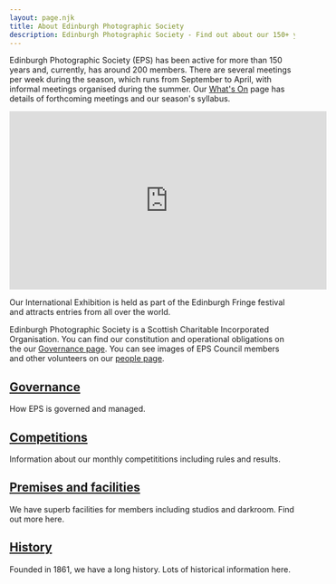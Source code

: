 ```yaml
---
layout: page.njk
title: About Edinburgh Photographic Society
description: Edinburgh Photographic Society - Find out about our 150+ year history, governance, competitions, and facilities
---
```


Edinburgh Photographic Society (EPS) has been active for more than 150 years and, currently, has around 200 members. There are several meetings per week during the season, which runs from September to April, with informal meetings organised during the summer. Our <a href="/whats-on/">What's On</a> page has details of forthcoming meetings and our season's syllabus.

<div class="w-full mx-auto">
<iframe width="560" height="315" src="https://www.youtube.com/embed/kpSPe9laZus?si=0HY06N-ph1sSYspw" title="YouTube video player" frameborder="0" allow="accelerometer; autoplay; clipboard-write; encrypted-media; gyroscope; picture-in-picture; web-share" referrerpolicy="strict-origin-when-cross-origin" allowfullscreen></iframe>
</div>

Our International Exhibition is held as part of the Edinburgh Fringe festival and attracts entries from all over the world.

Edinburgh Photographic Society is a Scottish Charitable Incorporated Organisation. You can find our constitution and operational obligations on the our <a href="/people-and-governance-v2">Governance page</a>. You can see images of EPS Council members and other volunteers on our <a href="/people/">people page</a>.

<h2 class="text-2xl font-bold mt-8 mb-2"><a href="/people-and-governance-v2">Governance</a></h2>

How EPS is governed and managed.

<h2 class="text-2xl font-bold mt-8 mb-2"><a href="/competitions-v2/">Competitions</a></h2>

Information about our monthly competititions including rules and results.

<h2 class="text-2xl font-bold mt-8 mb-2"><a href="/facilities-v2/">Premises and facilities</a></h2>

We have superb facilities for members including studios and darkroom. Find out more here.

<h2 class="text-2xl font-bold mt-8 mb-2"><a href="/history-v2/">History</a></h2>

Founded in 1861, we have a long history. Lots of historical information here.
